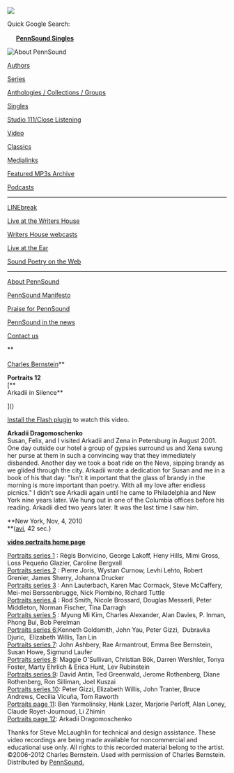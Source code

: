 ![](PennSound_flat.gif)

Quick Google Search:

*<img src="favicon.png" width="16" height="16" />* [**PennSound Singles**](http://www.writing.upenn.edu/singles/index.php)  

  
  

![About PennSound](inside.gif)

[Authors](http://www.writing.upenn.edu/pennsound/x/authors.html)

[Series](http://www.writing.upenn.edu/pennsound/x/series.php)

[Anthologies / Collections / Groups](http://www.writing.upenn.edu/pennsound/x/anthologies.html)

[Singles](http://www.writing.upenn.edu/singles/index.php)

[Studio 111/Close Listening](http://www.writing.upenn.edu/pennsound/x/Studio-111.html)

[Video](http://www.writing.upenn.edu/pennsound/x/video.php)

[Classics](http://www.writing.upenn.edu/pennsound/x/classics.php)

[Medialinks](http://www.writing.upenn.edu/medialinks/index.php)

[Featured MP3s Archive](http://writing.upenn.edu/pennsound/x/featured-mp3s-archive.php)

[Podcasts](http://writing.upenn.edu/pennsound/podcasts.html)

------------------------------------------------------------------------

[LINEbreak](http://writing.upenn.edu/pennsound/x/LINEbreak.html)

[Live at the Writers House](http://www.writing.upenn.edu/%7Ewh/wxpn/live/)

[Writers House webcasts](http://www.writing.upenn.edu/%7Ewh/webcasts/)

[Live at the Ear](http://www.writing.upenn.edu/pennsound/x/Live-at-the-Ear-1994.html)

[Sound Poetry on the Web](http://www.epc.buffalo.edu/sound/soundpoetry.html)

------------------------------------------------------------------------

[About PennSound](http://www.writing.upenn.edu/pennsound/about.html)

[PennSound Manifesto](http://www.writing.upenn.edu/pennsound/manifesto.html)

<span class="quoted1">[Praise for PennSound](http://writing.upenn.edu/pennsound/Praise.html)</span>

[PennSound in the news](http://writing.upenn.edu/pennsound/news.html)

[Contact us](mailto:pennsound@writing.upenn.edu)

**  
[  
Charles Bernstein](http://epc.buffalo.edu/authors/bernstein)**

**Portraits 12**  
[**  
Arkadii in Silence**  
  
]()

[Install the Flash plugin](http://get.adobe.com/flashplayer/) to watch this video.

**Arkadii Dragomoschenko**  
Susan, Felix, and I visited Arkadii and Zena in Petersburg in August 2001. One day outside our hotel a group of gypsies surround us and Xena swung her purse at them in such a convincing way that they immediately disbanded. Another day we took a boat ride on the Neva, sipping brandy as we glided through the city. Arkadii wrote a dedication for Susan and me in a book of his that day: "Isn't it important that the glass of brandy in the morning is more important than poetry. With all my love after endless picnics." I didn't see Arkadii again until he came to Philadelphia and New York nine years later. We hung out in one of the Columbia offices before his reading. Arkadii died two years later. It was the last time I saw him.  
  
**New York, Nov, 4, 2010  
**([avi,](https://media.sas.upenn.edu/?file_id=136866) 42 sec.)  
  
  
**[video portraits home page](Bernstein-Portraits-home.php)**  
  
[Portraits series 1](http://writing.upenn.edu/pennsound/x/Bernstein-portraits.html) : Régis Bonvicino, George Lakoff, Heny Hills, Mimi Gross, Loss Pequeño Glazier, Caroline Bergvall[  
Portraits series 2](http://writing.upenn.edu/pennsound/x/Bernstein-portraits-2.html) : Pierre Joris, Wystan Curnow, Levhi Lehto, Robert Grenier, James Sherry, Johanna Drucker[  
Portraits series 3](http://writing.upenn.edu/pennsound/x/Bernstein-portraits-3.html) : Ann Lauterbach, Karen Mac Cormack, Steve McCaffery, Mei-mei Berssenbrugge, Nick Piombino, Richard Tuttle[  
Portraits series 4](http://writing.upenn.edu/pennsound/x/Bernstein-portraits-4.html) : Rod Smith, Nicole Brossard, Douglas Messerli, Peter Middleton, Norman Fischer, Tina Darragh[  
Portraits series 5](http://writing.upenn.edu/pennsound/x/Bernstein-portraits-5.html) : Myung Mi Kim, Charles Alexander, Alan Davies, P. Inman, Phong Bui, Bob Perelman[  
Portraits series 6:](http://writing.upenn.edu/pennsound/x/Bernstein-portraits-6.html)Kenneth Goldsmith, John Yau, Peter Gizzi,  Dubravka Djuric,  Elizabeth Willis, Tan Lin  
[Portraits series 7](http://writing.upenn.edu/pennsound/x/Bernstein-portraits-7.html): John Ashbery, Rae Armantrout, Emma Bee Bernstein, Susan Howe, Sigmund Laufer  
[Portraits series 8](Bernstein-portraits-8.html): Maggie O'Sullivan, Christian Bök, Darren Wershler, Tonya Foster, Marty Ehrlich & Erica Hunt, Lev Rubinstein  
[Portraits series 9](Bernstein-portraits-9.html): David Antin, Ted Greenwald, Jerome Rothenberg, Diane Rothenberg, Ron Silliman, Joel Kuszai  
[Portraits series 10](Bernstein-portraits-10.html): Peter Gizzi, Elizabeth Willis, John Tranter, Bruce Andrews, Cecilia Vicuña, Tom Raworth  
[Portraits page 11](Bernstein-portraits-11.html): Ben Yarmolinsky, Hank Lazer, Marjorie Perloff, Alan Loney, Claude Royet-Journoud, Li Zhimin  
[Portraits page 12](Bernstein-portraits-12.html): Arkadii Dragomoschenko  
  
  

Thanks for Steve McLaughlin for technical and design assistance. These video recordings are being made available
for noncommercial and educational use only. All rights to this
recorded material belong to the artist. ©2006-2012 Charles Bernstein.
Used with permission of Charles Bernstein. Distributed by [PennSound.](../index.html)
